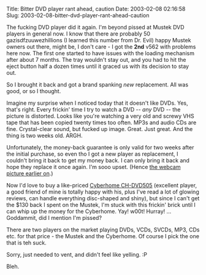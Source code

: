 Title: Bitter DVD player rant ahead, caution
Date: 2003-02-08 02:16:58
Slug: 2003-02-08-bitter-dvd-player-rant-ahead-caution


The fucking DVD player did it again. I'm beyond pissed at Mustek DVD players
in general now. I know that there are probably 50 gazisdfzuuwezhillions (I
learned this number from Dr. Evil) happy Mustek owners out there, might be, I
don't care - I got the **2nd** v562 with problems here now. The first one
started to have issues with the loading mechanism after about 7 months. The
tray wouldn't stay out, and you had to hit the eject button half a dozen times
until it graced us with its decision to stay out.

So I brought it back and got a brand spanking _new_ replacement. All was good,
or so I thought.

Imagine my surprise when I noticed today that it doesn't like DVDs. Yes,
that's right. Every frickin' time I try to watch a DVD -- _any_ DVD -- the
picture is distorted. Looks like you're watching a very old and screwy VHS
tape that has been copied twenty times too often. MP3s and audio CDs are fine.
Crystal-clear sound, but fucked up image. Great. Just great. And the thing is
two weeks old. ARGH.

Unfortunately, the money-back guarantee is only valid for two weeks after the
initial purchase, so even tho I got a new player as replacement, I couldn't
bring it back to get my money back. I can only bring it back and hope they
replace it once again. I'm sooo upset. (Hence [the webcam picture earlier
on][1].)

Now I'd love to buy a like-priced [Cyberhome CH-DVD505][2] (excellent player,
a good friend of mine is totally happy with his, plus I've read a lot of
glowing reviews, can handle everything disc-shaped and shiny), but since I
can't get the $130 back I spent on the Mustek, I'm stuck with this frickin'
brick until I can whip up the money for the Cyberhome. Yay! w00t! Hurray! …
Goddammit, did I mention I'm pissed?

There are two players on the market playing DVDs, VCDs, SVCDs, MP3, CDs etc.
for that price - the Mustek and the Cyberhome. Of course I pick the one that
is teh suck.

Sorry, just needed to vent, and didn't feel like yelling. :P

Bleh.

   [1]: /entry/4275
   [2]: http://www.cyberhome-europe.de/specs/dvdplayer/chdvd505/ch505.htm
